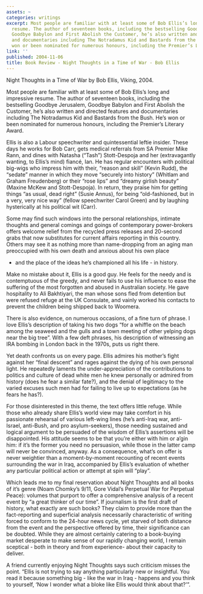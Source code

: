 ```yaml
---
assets: ~
categories: writings
excerpt: Most people are familiar with at least some of Bob Ellis’s long and impressive
  resume. The author of seventeen books, including the bestselling Goodbye Jerusalem,
  Goodbye Babylon and First Abolish the Customer, he’s also written and directed features
  and documentaries including The Notradamus Kid and Bastards from the Bush. He’s
  won or been nominated for numerous honours, including the Premier’s Literary Award.
link: ''
published: 2004-11-06
title: Book Review - Night Thoughts in a Time of War - Bob Ellis
---
```

Night Thoughts in a Time of War by Bob Ellis, Viking, 2004.

Most people are familiar with at least some of Bob Ellis’s long
and impressive resume. The author of seventeen books, including the
bestselling Goodbye Jerusalem, Goodbye Babylon and First Abolish the
Customer, he’s also written and directed features and documentaries
including The Notradamus Kid and Bastards from the Bush. He’s won or
been nominated for numerous honours, including the Premier’s Literary
Award.

Ellis is also a Labour speechwriter and quintessential leftie insider.
These days he works for Bob Carr, gets medical referrals from SA Premier
Mike Rann, and dines with Natasha (“Tash”) Stott-Despoja and her
(extravagantly wanting, to Ellis’s mind) fiancé, Ian. He has regular
encounters with political big-wigs who impress him with their, “reason
and skill” (Kevin Rudd), the “sedate” manner in which they move
“securely into history” (Whitlam and Graham Freudenberg) or their “rose
lips” and “dreamy girlish beauty” (Maxine McKew and Stott-Despoja). In
return, they praise him for getting things “as usual, dead right” (Susie
Annus), for being “old-fashioned, but in a very, very nice way” (fellow
speechwriter Carol Green) and by laughing hysterically at his political
wit (Carr).

Some may find such windows into the personal relationships, intimate
thoughts and general comings and goings of contemporary power-brokers
offers welcome relief from the recycled press releases and 20-second
grabs that now substitutes for current affairs reporting in this
country. Others may see it as nothing more than name-dropping from an
aging man preoccupied with his own death and anxious about his own place
- and the place of the ideas he’s championed all his life - in history.

Make no mistake about it, Ellis is a good guy. He feels for the needy
and is contemptuous of the greedy, and never fails to use his influence
to ease the suffering of the most forgotten and abused in Australian
society. He gave hospitality to Ali Bakhtiyari, the man whose sons fled
from detention but were refused refuge at the UK Consulate, and vainly
worked his contacts to prevent the children being shipped back to
Woomera.

There is also evidence, on numerous occasions, of a fine turn of phrase.
I love Ellis’s description of taking his two dogs “for a whiffle on the
beach among the seaweed and the gulls and a town meeting of other
yelping dogs near the big tree”. With a few deft phrases, his
description of witnessing an IRA bombing in London back in the 1970s,
puts us right there.

Yet death confronts us on every page. Ellis admires his mother’s fight
against her “final descent” and rages against the dying of his own
personal light. He repeatedly laments the under-appreciation of the
contributions to politics and culture of dead white men he knew
personally or admired from history (does he fear a similar fate?), and
the denial of legitimacy to the varied excuses such men had for failing
to live up to expectations (as he fears he has?).

For those disinterested in this theme, the text offers little refuge.
While those who already share Ellis’s world view may take comfort in his
passionate rehearsal of various left-wing lines (he’s anti-Iraq war,
anti-Israel, anti-Bush, and pro asylum-seekers), those needing sustained
and logical argument to be persuaded of the wisdom of Ellis’s assertions
will be disappointed. His attitude seems to be that you’re either with
him or a’gin him: if it’s the former you need no persuasion, while those
in the latter camp will never be convinced, anyway. As a consequence,
what’s on offer is never weightier than a moment-by-moment recounting of
recent events surrounding the war in Iraq, accompanied by Ellis’s
evaluation of whether any particular political action or attempt at spin
will “play”.

Which leads me to my final reservation about Night Thoughts and all
books of it’s genre (Noam Chomky’s 9/11, Gore Vidal’s Perpetual War for
Perpetual Peace): volumes that purport to offer a comprehensive analysis
of a recent event by “a great thinker of our time”. If journalism is the
first draft of history, what exactly are such books? They claim to
provide more than the fact-reporting and superficial analysis
necessarily characteristic of writing forced to conform to the 24-hour
news cycle, yet starved of both distance from the event and the
perspective offered by time, their significance can be doubted. While
they are almost certainly catering to a book-buying market desperate to
make sense of our rapidly changing world, I remain sceptical - both in
theory and from experience- about their capacity to deliver.

A friend currently enjoying Night Thoughts says such criticism misses
the point. “Ellis is not trying to say anything particularly new or
insightful. You read it because something big - like the war in Iraq -
happens and you think to yourself, ‘Now I wonder what a bloke like Ellis
would think about that?’”.